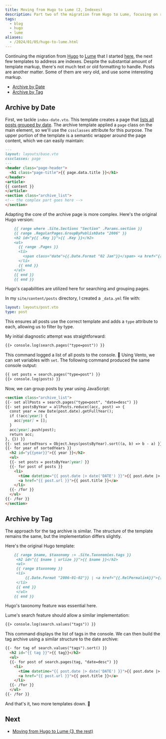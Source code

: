 ```yaml
---
title: Moving from Hugo to Lume (2, Indexes)
description: Part two of the migration from Hugo to Lume, focusing on rebuilding content indexes (by date and by tag).
tags:
  - blog
  - hugo
  - lume
aliases:
  - /2024/01/05/hugo-to-lume.html
---
```


Continuing the migration from [Hugo](https://gohugo.io/) to [Lume](https://lume.land/) that I started [here](./2024-01-04-moving-from-hugo-to-lume-1-templates.md), the next few templates to address are indexes. Despite the substantial amount of template markup, there's not much text or old formatting to handle. Posts are another matter. Some of them are very old, and use some interesting markup.

- [Archive by Date](#archive-by-date)
- [Archive by Tag](#archive-by-tag)

<!--more-->

## Archive by Date

First, we tackle `index-date.vto`. This template creates a page that [lists all posts grouped by date](/archive/). The archive template applied a `page` class on the main element, so we'll use the `cssclasses` attribute for this purpose. The upper portion of the template is a semantic wrapper around the page content, which we can easily maintain:

```md
---
layout: layouts/base.vto
cssclasses: page
---
<header class="page-header">
  <h1 class="page-title">{{ page.data.title }}</h1>
</header>
<article>
{{ content }}
</article>
<section class="archive_list">
<!-- the complex part goes here -->
</section>
```

Adapting the core of the archive page is more complex. Here's the original Hugo version:

```md
    {{ range where .Site.Sections "Section" .Params.section }}
    {{ range .RegularPages.GroupByPublishDate "2006" }}
    <h2 id="y{{ .Key }}">{{ .Key }}</h2>
    <ul>
      {{ range .Pages }}
      <li>
        <span class="date">{{.Date.Format "02 Jan"}}</span> <a href="{{.RelPermalink}}">{{.Title}}</a>
      </li>
      {{ end }}
    </ul>
    {{ end }}
    {{ end }}
```

Hugo's capabilities are utilized here for searching and grouping pages.

In my `site/content/posts` directory, I created a `_data.yml` file with:

```yaml
layout: layouts/post.vto
type: post
```

This ensures all posts use the correct template and adds a `type` attribute to each, allowing us to filter by type.

My initial diagnostic attempt was straightforward:

```md
{{> console.log(search.pages("type=post")) }}
```

This command logged a list of all posts to the console. 🎉
Using Vento, we can set variables with `set`. The following command produced the same console output:

```md
{{ set posts = search.pages("type=post") }}
{{> console.log(posts) }}
```

Now, we can group posts by year using JavaScript:

```md
<section class="archive_list">
{{- set allPosts = search.pages("type=post", "date=desc") }}
{{- set postsByYear = allPosts.reduce((acc, post) => {
  const year = new Date(post.date).getFullYear();
  if (!acc[year]) {
    acc[year] = [];
  }
  acc[year].push(post);
  return acc;
}, {}) }}
{{- set sortedYears = Object.keys(postsByYear).sort((a, b) => b - a) }}
{{- for year of sortedYears }}
  <h2 id="y{{year}}">{{ year }}</h2>
  <ul>
  {{- set posts = postsByYear[year] }}
  {{- for post of posts }}
    <li>
      <time datetime="{{ post.date |> date('DATE') }}">{{ post.date |> date("dd MMM") }}</time>
      <a href="{{ post.url }}">{{ post.title }}</a>
    </li>
  {{- /for }}
  </ul>
{{- /for }}
</section>
```

## Archive by Tag

The approach for the tag archive is similar. The structure of the template remains the same, but the implementation differs slightly.

Here's the original Hugo template:

```md
    {{ range $name, $taxonomy := .Site.Taxonomies.tags }}
     <h2 id="{{ $name | urlize }}">{{ $name }}</h2>
     <ul>
     {{ range $taxonomy }}
     <li>
         {{.Date.Format "2006-01-02"}} | <a href="{{.RelPermalink}}">{{.Title}}</a>
     </li>
     {{ end }}
     </ul>
    {{ end }}
```

Hugo's taxonomy feature was essential here.

Lume's search feature should allow a similar implementation:

```md
{{> console.log(search.values("tags")) }}
```

This command displays the list of tags in the console. We can then build the tag archive using a similar structure to the date archive:

```md
{{- for tag of search.values("tags").sort() }}
  <h2 id="{{ tag }}">{{ tag}}</h2>
  <ul>
  {{- for post of search.pages(tag, "date=desc") }}
    <li>
      <time datetime="{{ post.date |> date('DATE') }}">{{ post.date |> date('DATE') }}</time>
      <a href="{{ post.url }}">{{ post.title }}</a>
    </li>
  {{- /for }}
  </ul>
{{- /for }}
```

And that's it, two more templates down. 🎉

## Next

- [Moving from Hugo to Lume (3, the rest)](./2024-01-20-moving-from-hugo-to-lume-the-rest.md)